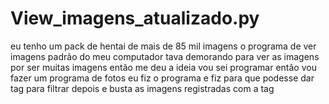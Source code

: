 # View_imagens_atualizado.py
eu tenho um pack de hentai de mais de 85 mil imagens
o programa de ver imagens padrão do meu computador tava
demorando para ver as imagens por ser muitas imagens então 
me deu a ideia vou sei programar então vou fazer um programa 
de fotos eu fiz o programa e fiz para que podesse dar tag para
filtrar depois e busta as imagens registradas com a tag

